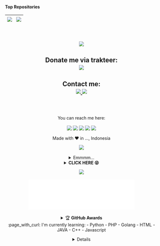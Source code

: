 #### Top Repositories


| <a href="https://github.com/fisabiliyusri/Mantap"><img align="center" src="https://github-readme-stats.vercel.app/api/pin/?username=fisabiliyusri&repo=Mantap&theme=dark&hide_border=true" /></a> | <a href="https://github.com/fisabiliyusri/Mantap"><img align="center" src="https://github-readme-stats.vercel.app/api/pin/?username=fisabiliyusri&repo=Mantap&theme=blue&hide_border=true" /></a> |
| ------------- | ------------- |

<br />
<br />
<p align="center">
<img height=21 src="https://komarev.com/ghpvc/?username=fisabiliyusri">
</p>
<div height='45' align="center">
<h2>Donate me via trakteer: <br>
<a href="https://trakteer.id/sulaiman-l/tip"> <img src="https://cdn.trakteer.id/images/embed/trbtn-red-6.png" height='50'> </a>
</h2>
<h2>Contact me: <br>
<a href="https://github.com/fisabiliyusri"> <img src="https://cdn.jsdelivr.net/npm/simple-icons@3.0.1/icons/github.svg" height='50'> </a>
<a href="https://facebook.com/sulaiman.xl"> <img src="https://cdn.jsdelivr.net/npm/simple-icons@3.0.1/icons/facebook.svg" height='50'> </a>
</h2>
<!---
fisabiliyusri/fisabiliyusri is a ✨ special ✨ repository because its `README.md` (this file) appears on your GitHub profile.
You can click the Preview link to take a look at your changes.
--->
<br><br>

  You can reach me here:<br><br>
  <a href="mailto:slinfinity69@gmail.com" style="text-decoration: none;">
    <img src="https://img.shields.io/badge/email%20me%20here-%23EA4335?&style=for-the-badge&logo=gmail&logoColor=white"/>
  </a>
  <a href="https://t.me/" style="text-decoration: none;">
    <img src="https://img.shields.io/badge/telegram-%2326A5E4?&style=for-the-badge&logo=telegram&logoColor=white"/>
  </a>
  <a href="http://github.com/fisabiliyusri" style="text-decoration: none;">
    <img src="https://img.shields.io/badge/github-%2300C300?&style=for-the-badge&logo=github&logoColor=white"/>
  </a>
  <a href="https://facebook.com/sulaiman.xl" style="text-decoration: none;">
    <img src="https://img.shields.io/badge/facebook-%231DA1F2?&style=for-the-badge&logo=facebook&logoColor=white"/>
  </a>
  <a href="https://instagram.com/" style="text-decoration: none;">
    <img src="https://img.shields.io/badge/instagram-%23E4405F?&style=for-the-badge&logo=instagram&logoColor=white"/>
  </a>

  Made with ♥ in ..., Indonesia
  <br>
<p align="center">
<img src="https://readme-typing-svg.herokuapp.com?color=%2336BCF7&center=true&vCenter=true&lines=Welcome+to+fisabiliyusri" />
</p>
<details>
    <summary>Emmmm...<b></b></summary><br/>
<p align='center'><a href="https://api.daily.dev/get?r=fisabiliyusri"><img src="https://telegra.ph/file/3f8b2987e6b010c467dd6.png?r=82s" width="150" alt="Hayuk"/></a></p>

![fisabiliyusri's card name](https://cardivo.vercel.app/api?name=fisabiliyusri%20Indonesia&description=Hi,%20i%27m%20a%20front%20end%20web%20developer%20and%20i%27m%2020%20y.o.%20Nice%20to%20meet%20you%20%F0%9F%91%8B&image=https://telegra.ph/file/3f8b2987e6b010c467dd6.png?v=4&backgroundColor=%23ecf0f1&twitter=tidakada&github=fisabiliyusri&pattern=leaf&colorPattern=%23eaeaea)

![Metrics](https://metrics.lecoq.io/fisabiliyusri?template=classic&repositories.forks=true&languages=1&languages.colors=github&languages.threshold=0%25&config.timezone=Asia%2FJakarta)

</details>
<details>
    <summary><b>CLICK HERE 😝</b></summary><br/>
<h1  align='center'> Welcome To fisabiliyusri 👻 </h1>
<p align='center'><img src="https://komarev.com/ghpvc/?username=fisabiliyusri&label=Total%20Profile%20Visitor&color=071A2C&style=for-the-badge" alt="fisabiliyusri" />
<p align='center'><a href="https://api.daily.dev/get?r=fisabiliyusri"><img src="https://raw.githubusercontent.com/fisabiliyusri/.github/main/kurumiwangy1.jpg" width="150" alt="L"/></a></p>
<a href="https://api.daily.dev/get?r=fisabiliyusri"><img src="https://opencollective.com/vuejs/contributors.svg?width=900" /></a>
<p align='center'>
<a href="https://api.daily.dev/get?r=fisabiliyusri"><img height="200" src="https://raw.githubusercontent.com/fisabiliyusri/.github/main/root.svg"></a>
<p align='center'>  I'm L ! :sunglasses: </p>
<img width="800px" src="https://raw.githubusercontent.com/fisabiliyusri/.github/main/kurumiwangy1.jpg" />
<p align='center'> I'd like to do project that has relation to anime. :ghost: </p>

</p>

![Jokowi](https://github-profile-summary-cards.vercel.app/api/cards/profile-details?username=fisabiliyusri&theme=monokai)

</p>
</details>
<p align="center">
  <img src="https://komarev.com/ghpvc/?username=fisabiliyusri&label=VIEWS&style=flat-square&color=blue" />
</details>

<p align='center'>
   <a href="https://www.facebook.com/sulaiman.xl"><img height="100" src="https://raw.githubusercontent.com/fisabiliyusri/.github/main/speed.svg"></a></p>
<p align='center'>
<details>
    <summary>&#127942 <b>GitHub Awards</b></summary><br/>

![Github Trophy](https://github-profile-trophy.vercel.app/?username=fisabiliyusri)

</details> 
:page_with_curl: I'm currently learning:
- Python
- PHP
- Golang
- HTML
- JAVA
- C++
- Javascript
</p>
<details>
:star: Here are some projects that I'm working on:
<p align='center'><a href="https://api.daily.dev/get?r=fisabiliyusri"><img src="https://telegra.ph/file/1262431c0967ddfb566b2.png?r=82s" width="150" alt="LulzGhost-Team BOT's Dev Card"/></a></p>

## Start
<!--START_SECTION:waka-->
<p align="center">
<img src="https://github-profile-trophy.vercel.app/?username=fisabiliyusri&theme=onedark" />
<p align="center" height='130px'> <img src="https://github-readme-stats.vercel.app/api?username=fisabiliyusri&show_icons=true&hide_title=true&include_all_commits=true&line_height=21&bg_color=0,64FFDA,64FFDA,A9EFDE,F2FFFC&count_public=true&theme=graywhite" alt="crazychickendev"/> <img src="https://github-readme-stats.vercel.app/api/top-langs/?username=fisabiliyusri&layout=compact&show_icons=true&bg_color=0,EFFDF9,CBFFF3,64FFDA&theme=graywhite&hide_title=true" alt="root"/> </p>
</p>
<p align="center">
    <img src="https://github-readme-streak-stats.herokuapp.com/?user=fisabiliyusri">
</p>
</details>
<!--END_SECTION:waka-->
<!--
-->

